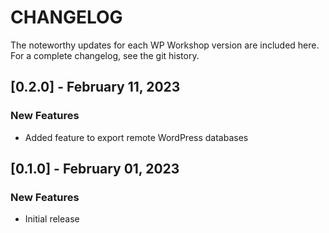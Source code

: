 # CHANGELOG

The noteworthy updates for each WP Workshop version are included here. For a complete changelog, see the git history.

## [0.2.0] - February 11, 2023

### New Features

- Added feature to export remote WordPress databases

## [0.1.0] - February 01, 2023

### New Features

- Initial release
